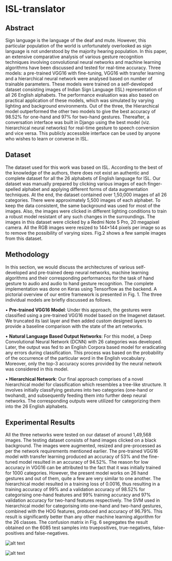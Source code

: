 # ISL-translator

## Abstract

Sign language is the language of the deaf and mute. However, this particular population of the
world is unfortunately overlooked as sign language is not understood by the majority hearing population. In
this paper, an extensive comparative analysis of various gesture recognition techniques involving convolutional
neural networks and machine learning algorithms have been discussed and tested for real-time accuracy. Three
models: a pre-trained VGG16 with fine-tuning, VGG16 with transfer learning and a hierarchical neural network
were analysed based on number of trainable parameters. These models were trained on a self-developed dataset
consisting images of Indian Sign Language (ISL) representation of all 26 English alphabets. The performance
evaluation was also based on practical application of these models, which was simulated by varying lighting and
background environments. Out of the three, the Hierarchical model outperformed the other two models to give the
best accuracy of 98.52% for one-hand and 97% for two-hand gestures. Thereafter, a conversation interface was
built in Django using the best model (viz. hierarchical neural networks) for real-time gesture to speech conversion
and vice versa. This publicly accessible interface can be used by anyone who wishes to learn or converse in ISL.

## Dataset
The dataset used for this work was based on ISL. According
to the best of the knowledge of the authors, there does not
exist an authentic and complete dataset for all the 26 alphabets of English language for ISL. Our dataset was manually
prepared by clicking various images of each finger-spelled
alphabet and applying different forms of data augmentation
techniques. At the end, the dataset contained over 1,50,000
images of all 26 categories. There were approximately 5,500
images of each alphabet. To keep the data consistent, the
same background was used for most of the images. Also, the
images were clicked in different lighting conditions to train a
robust model resistant of any such changes in the surroundings. The images in this dataset were clicked by a Redmi
Note 5 Pro, 20 megapixel camera. All the RGB images were
resized to 144×144 pixels per image so as to remove the possibility of varying sizes. Fig.2 shows a few sample images from this dataset.

## Methodology

In this section, we would discuss the architectures of various self-developed and pre-trained deep neural networks,
machine learning algorithms and their corresponding performances for the task of hand gesture to audio and audio to
hand gesture recognition. The complete implementation was
done on Keras using Tensorflow as the backend. A pictorial
overview of our entire framework is presented in Fig. 1. The
three individual models are briefly discussed as follows.

• **Pre-trained VGG16 Model**: Under this approach, the
gestures were classified using a pre-trained VGG16
model based on the Imagenet dataset. We truncated
its last layer and then added custom designed layers to
provide a baseline comparison with the state of the art
networks.

• **Natural Language Based Output Networks**: For this
model, a Deep Convolutional Neural Network (DCNN)
with 26 categories was developed. Later, the output
was fed to an English Corpora based model for eradicating any errors during classification. This process
was based on the probability of the occurrence of the
particular word in the English vocabulary. Moreover,
only the top-3 accuracy scores provided by the neural
network was considered in this model.

• **Hierarchical Network**: Our final approach comprises
of a novel hierarchical model for classification which
resembles a tree-like structure. It involves initially classifying gestures into two categories (one-hand or twohand), and subsequently feeding them into further deep
neural networks. The corresponding outputs were utilized for categorizing them into the 26 English alphabets.


## Experimental Results

All the three networks were tested on our dataset of around
1,49,568 images. The testing dataset consists of hand images
clicked on a black background. The images were augmented,
resized and pre-processed as per the network requirements
mentioned earlier. The pre-trained VGG16 model with transfer learning produced an accuracy of 53% and the fine-tuned
model resulted in an accuracy of 94.52%. The reason for low
accuracy in VGG16 can be attributed to the fact that it was
initially trained for 1000 categories. However, the present
model works on 26 hand gestures and out of them, quite a
few are very similar to one another. The hierarchical model
resulted in a training loss of 0.0016, thus resulting in a training accuracy of 99% and a validation accuracy of 98.52% for
categorising one-hand features and 99% training accuracy
and 97% validation accuracy for two-hand features respectively. The SVM used in hierarchical model for categorising into one-hand and two-hand gestures, combined with the
HOG features, produced and accuracy of 96.79%. This result
is significantly better than any other machine learning algorithm for the 26 classes. The confusion matrix in Fig. 6 segregates the result obtained on the 6085 test samples into truepositives, true-negatives, false-positives and false-negatives.

![alt text](https://github.com/yatharth77/ISL-translator/blob/master/O_BTP.jpeg)

![alt text](https://github.com/yatharth77/ISL-translator/blob/master/flow.PNG)
